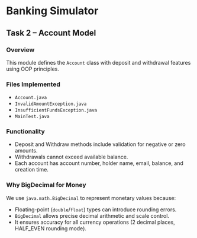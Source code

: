 # Banking Simulator

## Task 2 – Account Model

### Overview
This module defines the `Account` class with deposit and withdrawal features using OOP principles.

### Files Implemented
- `Account.java`
- `InvalidAmountException.java`
- `InsufficientFundsException.java`
- `MainTest.java`

### Functionality
- Deposit and Withdraw methods include validation for negative or zero amounts.
- Withdrawals cannot exceed available balance.
- Each account has account number, holder name, email, balance, and creation time.

### Why BigDecimal for Money
We use `java.math.BigDecimal` to represent monetary values because:
- Floating-point (`double`/`float`) types can introduce rounding errors.
- `BigDecimal` allows precise decimal arithmetic and scale control.
- It ensures accuracy for all currency operations (2 decimal places, HALF_EVEN rounding mode).
